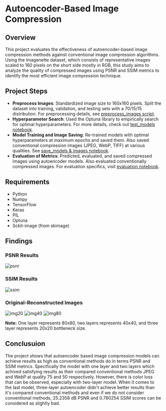 # Autoencoder-Based Image Compression

## Overview
This project evaluates the effectiveness of autoencoder-based image compression methods against conventional image compression algorithms. 
Using the Imagenette dataset, which consists of representative images scaled to 160 pixels on the short side mostly in RGB, this study aims to analyze the quality of compressed images using PSNR and SSIM metrics to identify the most efficient image compression technique.

## Project Steps

- **Preprocess Images**: Standardized image size to 160x160 pixels. Split the dataset into training, validation, and testing sets with a 70/15/15 distribution. For preprocessing details, see [preprocess_images script](https://github.com/GokayBaranKaya/thesis/blob/main/preprocess_images.py).
- **Hyperparameter Search**: Used the Optuna library to empirically search for optimal hyperparameters. For more details, check out [test_models notebook](https://github.com/GokayBaranKaya/thesis/blob/main/test_models.ipynb).
- **Model Training and Image Saving**: Re-trained models with optimal hyperparameters at maximum epochs and saved them. Also saved conventional compression images (JPEG, WebP, TIFF) at various qualities. See [save_models & images notebook](https://github.com/GokayBaranKaya/thesis/blob/main/saving_aemodes%26conv_imgs.ipynb).
- **Evaluation of Metrics**: Predicted, evaluated, and saved compressed images using autoencoder models. Also evaluated conventionally compressed images. For evaluation specifics, visit [evaluation notebook](https://github.com/GokayBaranKaya/thesis/blob/main/evaluation.ipynb).

## Requirements
- Python
- Numpy
- TensorFlow
- Keras
- PIL
- Optuna
- Sckit-image (from skimage)

## Findings
### PSNR Results
![psnr](https://github.com/GokayBaranKaya/thesis/assets/101580584/462cb3ac-621e-4ce8-bd87-6c4e3c7ec817)
### SSIM Results
![ssim](https://github.com/GokayBaranKaya/thesis/assets/101580584/8328d6a6-7a9f-480a-b453-4976d6a1a57a)
### Original-Reconstructed Images
![img20](https://github.com/GokayBaranKaya/thesis/assets/101580584/e0f4ddb4-b5b0-4b7f-8cb7-670b3cfa00ec)
![img40](https://github.com/GokayBaranKaya/thesis/assets/101580584/94dfef82-7d46-49cf-94d6-5a54d52ef99a)
![img80](https://github.com/GokayBaranKaya/thesis/assets/101580584/4dd7007f-698d-40e0-b3ae-c0526afdfcd7)

**Note:** One layer represents 80x80, two layers represents 40x40, and three layer represents 20x20 bottleneck size.

## Conclusuion
The project shows that autoencoder based image compression models can achieve results as high as conventional methods do in terms PSNR and SSIM metrics. Specifically the model with one layer and two layers which achived satisfying results as their compared
conventional methods JPEG and WebP at quality 75 and 50 respectively. However, there is color loss that can be observed, especially with two-layer model. When it comes to the last model, three-layer autoencoder didn't achieve better results than it's compared
conventional methods and even if we do not consider conventional methods, 25.2358 dB PSNR and 0.780254 SSIM scores can be considered as slightly bad.
